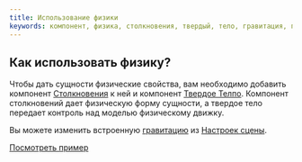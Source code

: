 ```yaml
---
title: Использование физики
keywords: компонент, физика, столкновения, твердый, тело, гравитация, пуля, триггер
---
```


## Как использовать физику?

Чтобы дать сущности физические свойства, вам необходимо добавить компонент  <a href="http://developer.playcanvas.com/en/user-manual/packs/components/collision/" target="_blank">Столкновения</a> к ней и компонент <a href="http://developer.playcanvas.com/en/user-manual/packs/components/rigidbody/" target="_blank">Твердое Телпо</a>. Компонент столкновений дает физическую форму сущности, а твердое тело передает контроль над моделью физическому движку.

Вы можете изменить встроенную <a href="http://developer.playcanvas.com/en/user-manual/designer/settings/#gravity" target="_blank">гравитацию</a> из <a href="http://developer.playcanvas.com/en/user-manual/designer/settings/" target="_blank">Настроек сцены</a>.

<a class="docs" href="http://developer.playcanvas.com/en/tutorials/intermediate/collision-and-triggers/" target="_blank">Посмотреть пример</a>

